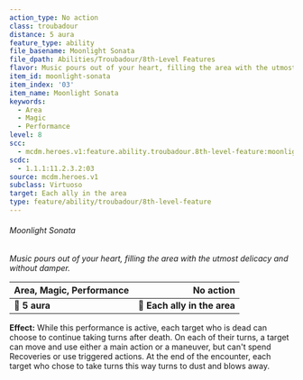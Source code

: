 ```yaml
---
action_type: No action
class: troubadour
distance: 5 aura
feature_type: ability
file_basename: Moonlight Sonata
file_dpath: Abilities/Troubadour/8th-Level Features
flavor: Music pours out of your heart, filling the area with the utmost delicacy and without damper.
item_id: moonlight-sonata
item_index: '03'
item_name: Moonlight Sonata
keywords:
  - Area
  - Magic
  - Performance
level: 8
scc:
  - mcdm.heroes.v1:feature.ability.troubadour.8th-level-feature:moonlight-sonata
scdc:
  - 1.1.1:11.2.3.2:03
source: mcdm.heroes.v1
subclass: Virtuoso
target: Each ally in the area
type: feature/ability/troubadour/8th-level-feature
---
```


###### Moonlight Sonata

*Music pours out of your heart, filling the area with the utmost delicacy and without damper.*

| **Area, Magic, Performance** |                **No action** |
| ---------------------------- | ---------------------------: |
| **📏 5 aura**                | **🎯 Each ally in the area** |

**Effect:** While this performance is active, each target who is dead can choose to continue taking turns after death. On each of their turns, a target can move and use either a main action or a maneuver, but can't spend Recoveries or use triggered actions. At the end of the encounter, each target who chose to take turns this way turns to dust and blows away.

